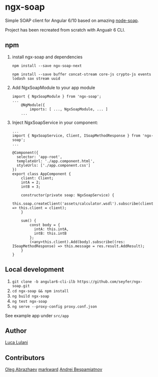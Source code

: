 # ngx-soap

Simple SOAP client for Angular 6/10 based on amazing [node-soap](https://github.com/vpulim/node-soap).

Project has been recreated from scratch with Angualr 6 CLI.

## npm

1. install ngx-soap and dependencies

    `npm install --save ngx-soap-next`

    `npm install --save buffer concat-stream core-js crypto-js events lodash sax stream uuid`

2. Add NgxSoapModule to your app module

    ```
    import { NgxSoapModule } from 'ngx-soap';
    ...
        @NgModule({
            imports: [ ..., NgxSoapModule, ... ]
        ...
    ```
    
3. Inject NgxSoapService in your component:

    ```
    ...
    import { NgxSoapService, Client, ISoapMethodResponse } from 'ngx-soap';
    ...
    
    @Component({
      selector: 'app-root',
      templateUrl: './app.component.html',
      styleUrls: ['./app.component.css']
    })
    export class AppComponent {
        client: Client;
        intA = 2;
        intB = 3;
        
        constructor(private soap: NgxSoapService) {
            this.soap.createClient('assets/calculator.wsdl').subscribe(client => this.client = client);
        }
        
        sum() {
            const body = {
              intA: this.intA,
              intB: this.intB
            };
            (<any>this.client).Add(body).subscribe((res: ISoapMethodResponse) => this.message = res.result.AddResult);
        }
    }
    ```

## Local development

1. `git clone -b angular6-cli-ilb https://github.com/seyfer/ngx-soap.git`
2. `cd ngx-soap && npm install`
3. `ng build ngx-soap`
4. `ng test ngx-soap`
5. `ng serve --proxy-config proxy.conf.json`

See example app under `src/app`

## Author
[Luca Lulani](https://github.com/lula)

## Contributors
[Oleg Abrazhaev](https://github.com/seyfer)
[markward](https://github.com/marcward)
[Andrei Bespamiatnov](https://github.com/AndreyBespamyatnov)
